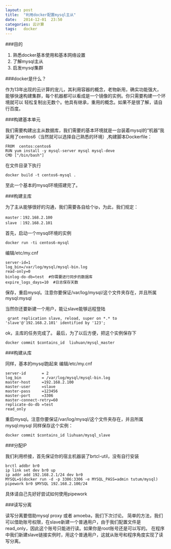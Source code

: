 ```yaml
---
layout: post
title:  "利用docker配置mysql主从"
date:   2014-12-01  23:50
categories: 云计算
tags:   docker
---
```


###目的

1. 熟悉docker基本使用和基本网络设置
2. 了解mysql主从
3. 启发mysql集群

###docker是什么？

作为13年出现的云计算的宠儿，其利用容器的概念，老物新用，确实功能强大，能够快速构建集群，每个机器都可以看成是一个镜像的实例。你只需要构建一个环境就可以
轻松复制出无数个。他具有继承，重用的概念。如果不是很了解，请自行百度。

###构建基本单元

我们需要构建出主从数据库，我们需要的基本环境就是一台装着mysql的“机器”我采用了centos6（当然就可以选择自己熟悉的环境）,构建脚本Dockerfile：

    FROM  centos:centos6
    RUN yum install -y mysql-server mysql mysql-deve
    CMD ["/bin/bash"]

在文件目录下执行
    
    docker build -t centos6-mysql .

至此一个基本的mysql环境搭建完了。


###构建主库

为了主从能够很好的沟通，我们需要各自给个ip，为此，我们规定：

    master：192.168.2.100
    slave ：192.168.2.101

首先，启动一个mysql环境的实例
    
    docker run -ti centos6-mysql 

编辑/etc/my.cnf
    
    server-id=1
    log_bin=/var/log/mysql/mysql-bin.log
    read-only=0
    binlog-do-db=test  #你需要进行同步的数据库
    expire_logs_days=10  #日志保存天数

保存，重启mysql。注意你要保证/var/log/mysql/这个文件夹存在，并且所属mysql:mysql

当然你还要新建一个用户，能让slave能够远程登陆

     grant replication slave, reload, super on *.* to 'slave'@'192.168.2.101' identified by '123';

ok，主库的任务完成了。
最后，为了以后方便，把这个实例保存下

    docker commit $contains_id  liuhuan/mysql_master


###构建从库

同样，基本的mysql跑起来
编辑/etc/my.cnf


    server-id       = 2
    log_bin         = /var/log/mysql/mysql-bin.log
    master-host     =192.168.2.100
    master-user     =slave
    master-pass     =123456
    master-port     =3306
    master-connect-retry=60
    replicate-do-db =test
    read_only

重启mysql。注意你要保证/var/log/mysql/这个文件夹存在，并且所属mysql:mysql
同样保存这个实例：

    docker commit $contains_id liuhuan/mysql_slave

###分配IP

我们利用桥接，首先保证你的宿主机器装了brtcl-util，没有自行安装

    brctl addbr br0
    ip link set dev br0 up
    ip addr add 192.168.2.1/24 dev br0
    MYSQL=$(docker run -d -p 3306:3306 -e MYSQL_PASS=admin tutum/mysql)
    pipework br0 $MYSQL 192.168.2.100/24 

具体请自己先好好尝试如何使用pipework

###读写分离

读写分离要借助mysql proxy 或者 amoeba，我们下次讨论。
简单的方法，我们可以借助账号权限，在slave新建一个普通用户，由于我们配置文件是read_only，因此这个账号只能进行读。如果你是root账号还是可以写的。
在程序中我们新建slave链接实例时，用这个普通用户，这就从账号和程序角度实现了读写分离。



